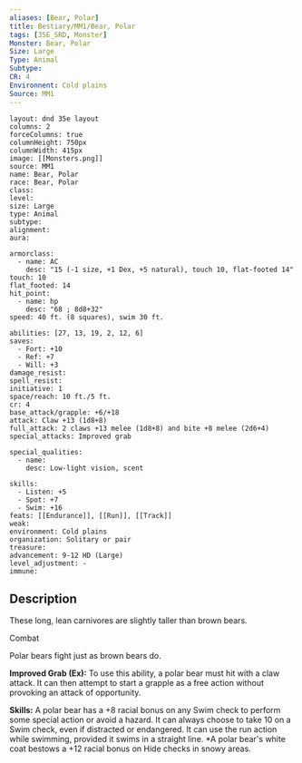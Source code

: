 ```yaml
---
aliases: [Bear, Polar]
title: Bestiary/MM1/Bear, Polar
tags: [35E_SRD, Monster]
Monster: Bear, Polar
Size: Large
Type: Animal
Subtype: 
CR: 4
Environnent: Cold plains
Source: MM1
---
```


```statblock
layout: dnd 35e layout
columns: 2
forceColumns: true
columnHeight: 750px
columnWidth: 415px
image: [[Monsters.png]]
source: MM1
name: Bear, Polar
race: Bear, Polar
class: 
level: 
size: Large
type: Animal
subtype: 
alignment: 
aura: 

armorclass:
  - name: AC
    desc: "15 (-1 size, +1 Dex, +5 natural), touch 10, flat-footed 14"
touch: 10
flat_footed: 14
hit_point:
  - name: hp
    desc: "68 ; 8d8+32"
speed: 40 ft. (8 squares), swim 30 ft.

abilities: [27, 13, 19, 2, 12, 6]
saves:
  - Fort: +10
  - Ref: +7
  - Will: +3
damage_resist: 
spell_resist: 
initiative: 1
space/reach: 10 ft./5 ft.
cr: 4
base_attack/grapple: +6/+18
attack: Claw +13 (1d8+8)
full_attack: 2 claws +13 melee (1d8+8) and bite +8 melee (2d6+4)
special_attacks: Improved grab

special_qualities:
  - name: 
    desc: Low-light vision, scent

skills:
  - Listen: +5
  - Spot: +7
  - Swim: +16
feats: [[Endurance]], [[Run]], [[Track]]
weak: 
environment: Cold plains
organization: Solitary or pair
treasure: 
advancement: 9-12 HD (Large)
level_adjustment: -
immune: 
```

## Description

<p>These long, lean carnivores are slightly taller than brown bears.</p>
<p>Combat</p>
<p>Polar bears fight just as brown bears do.</p>
<p>
            <b>Improved Grab (Ex):</b> To use this ability, a polar bear must hit with a claw attack. It can then attempt to start a grapple as a free action without provoking an attack of opportunity.</p>
<p>
            <b>Skills:</b> A polar bear has a +8 racial bonus on any Swim check to perform some special action or avoid a hazard. It can always choose to take 10 on a Swim check, even if distracted or endangered. It can use the run action while swimming, provided it swims in a straight line. *A polar bear's white coat bestows a +12 racial bonus on Hide checks in snowy areas.</p>